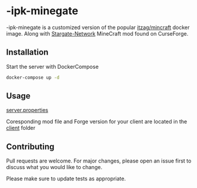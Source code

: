 # -ipk-minegate

-ipk-minegate is a customized version of the popular [itzag/mincraft](https://hub.docker.com/r/itzg/minecraft-server) docker image.
Along with [Stargate-Network](https://www.curseforge.com/minecraft/mc-mods/stargate-network) MineCraft mod found on CurseForge.

## Installation

Start the server with DockerCompose

```bash
docker-compose up -d 
```

## Usage

[server.properties](./data/server.properties)

Coresponding mod file and Forge version for your client are located in the [client](/client) folder

## Contributing
Pull requests are welcome. For major changes, please open an issue first to discuss what you would like to change.

Please make sure to update tests as appropriate.
